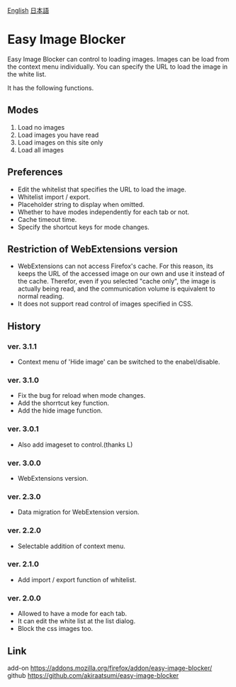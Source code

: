[English](readme.md) [日本語](readme_ja.md)
# Easy Image Blocker
Easy Image Blocker can control to loading images. Images can be load from the context menu individually. You can specify the URL to load the image in the white list.

It has the following functions.

## Modes
1. Load no images
1. Load images you have read
1. Load images on this site only
1. Load all images

## Preferences
* Edit the whitelist that specifies the URL to load the image.
* Whitelist import / export.
* Placeholder string to display when omitted.
* Whether to have modes independently for each tab or not.
* Cache timeout time.
* Specify the shortcut keys for mode changes.

## Restriction of WebExtensions version
* WebExtensions can not access Firefox's cache. For this reason, its keeps the URL of the accessed image on our own and use it instead of the cache. Therefor, even if you selected "cache only", the image is actually being read, and the communication volume is equivalent to normal reading.
* It does not support read control of images specified in CSS.

## History
### ver. 3.1.1
* Context menu of 'Hide image' can be switched to the enabel/disable.
### ver. 3.1.0
* Fix the bug for reload when mode changes.
* Add the shorrtcut key function.
* Add the hide image function.
### ver. 3.0.1
* Also add imageset to control.(thanks L)
### ver. 3.0.0
* WebExtensions version.
### ver. 2.3.0
* Data migration for WebExtension version.
### ver. 2.2.0
* Selectable addition of context menu.
### ver. 2.1.0
* Add import / export function of whitelist.
### ver. 2.0.0
* Allowed to have a mode for each tab.
* It can edit the white list at the list dialog.
* Block the css images too.

## Link
add-on https://addons.mozilla.org/firefox/addon/easy-image-blocker/<br />
github https://github.com/akiraatsumi/easy-image-blocker

